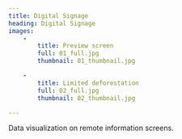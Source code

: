```yaml
---
title: Digital Signage
heading: Digital Signage
images:
    -
        title: Preview screen
        full: 01_full.jpg
        thumbnail: 01_thumbnail.jpg

    -
        title: Limited deforestation
        full: 02_full.jpg
        thumbnail: 02_thumbnail.jpg

---
```


Data visualization on remote information screens.
